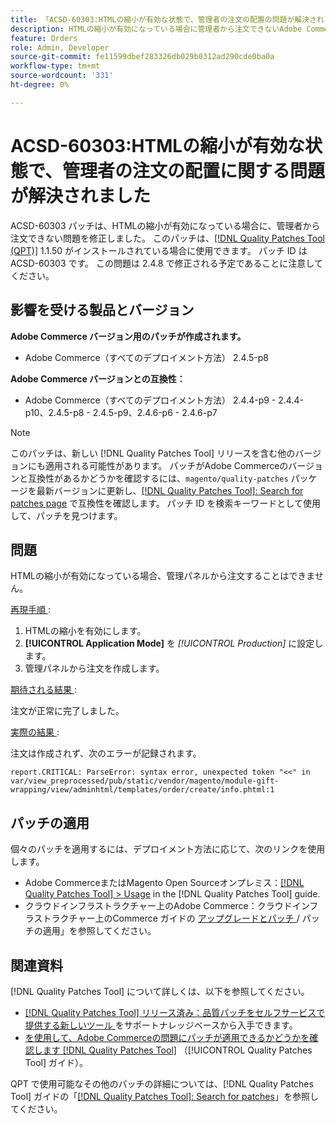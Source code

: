 ```yaml
---
title: 「ACSD-60303:HTMLの縮小が有効な状態で、管理者の注文の配置の問題が解決されました」
description: HTMLの縮小が有効になっている場合に管理者から注文できないAdobe Commerceの問題を修正するために、ACSD-60303 パッチを適用してください。
feature: Orders
role: Admin, Developer
source-git-commit: fe11599dbef283326db029b0312ad290cde0ba0a
workflow-type: tm+mt
source-wordcount: '331'
ht-degree: 0%

---
```


# ACSD-60303:HTMLの縮小が有効な状態で、管理者の注文の配置に関する問題が解決されました

ACSD-60303 パッチは、HTMLの縮小が有効になっている場合に、管理者から注文できない問題を修正しました。 このパッチは、[[!DNL Quality Patches Tool (QPT)]](https://experienceleague.adobe.com/ja/docs/commerce-knowledge-base/kb/announcements/commerce-announcements/magento-quality-patches-released-new-tool-to-self-serve-quality-patches) 1.1.50 がインストールされている場合に使用できます。 パッチ ID は ACSD-60303 です。 この問題は 2.4.8 で修正される予定であることに注意してください。

## 影響を受ける製品とバージョン

**Adobe Commerce バージョン用のパッチが作成されます。**

* Adobe Commerce（すべてのデプロイメント方法） 2.4.5-p8

**Adobe Commerce バージョンとの互換性：**

* Adobe Commerce（すべてのデプロイメント方法） 2.4.4-p9 - 2.4.4-p10、2.4.5-p8 - 2.4.5-p9、2.4.6-p6 - 2.4.6-p7

>[!NOTE]
>
>このパッチは、新しい [!DNL Quality Patches Tool] リリースを含む他のバージョンにも適用される可能性があります。 パッチがAdobe Commerceのバージョンと互換性があるかどうかを確認するには、`magento/quality-patches` パッケージを最新バージョンに更新し、[[!DNL Quality Patches Tool]: Search for patches page](https://experienceleague.adobe.com/tools/commerce-quality-patches/index.html?lang=ja) で互換性を確認します。 パッチ ID を検索キーワードとして使用して、パッチを見つけます。

## 問題

HTMLの縮小が有効になっている場合、管理パネルから注文することはできません。

<u> 再現手順 </u>:

1. HTMLの縮小を有効にします。
1. **[!UICONTROL Application Mode]** を *[!UICONTROL Production]* に設定します。
1. 管理パネルから注文を作成します。

<u> 期待される結果 </u>:

注文が正常に完了しました。

<u> 実際の結果 </u>:

注文は作成されず、次のエラーが記録されます。

`report.CRITICAL: ParseError: syntax error, unexpected token "<<" in var/view_preprocessed/pub/static/vendor/magento/module-gift-wrapping/view/adminhtml/templates/order/create/info.phtml:1`

## パッチの適用

個々のパッチを適用するには、デプロイメント方法に応じて、次のリンクを使用します。

* Adobe CommerceまたはMagento Open Sourceオンプレミス：[[!DNL Quality Patches Tool] > Usage](/help/tools/quality-patches-tool/usage.md) in the [!DNL Quality Patches Tool] guide.
* クラウドインフラストラクチャー上のAdobe Commerce：クラウドインフラストラクチャー上のCommerce ガイドの [ アップグレードとパッチ ](https://experienceleague.adobe.com/docs/commerce-cloud-service/user-guide/develop/upgrade/apply-patches.html?lang=ja)/ パッチの適用」を参照してください。

## 関連資料

[!DNL Quality Patches Tool] について詳しくは、以下を参照してください。

* [[!DNL Quality Patches Tool]  リリース済み：品質パッチをセルフサービスで提供する新しいツール ](https://experienceleague.adobe.com/ja/docs/commerce-knowledge-base/kb/announcements/commerce-announcements/magento-quality-patches-released-new-tool-to-self-serve-quality-patches) をサポートナレッジベースから入手できます。
* [ を使用して、Adobe Commerceの問題にパッチが適用できるかどうかを確認します  [!DNL Quality Patches Tool]](/help/tools/quality-patches-tool/patches-available-in-qpt/check-patch-for-magento-issue-with-magento-quality-patches.md) （[!UICONTROL Quality Patches Tool] ガイド）。


QPT で使用可能なその他のパッチの詳細については、[!DNL Quality Patches Tool] ガイドの「[[!DNL Quality Patches Tool]: Search for patches](https://experienceleague.adobe.com/tools/commerce-quality-patches/index.html?lang=ja)」を参照してください。
